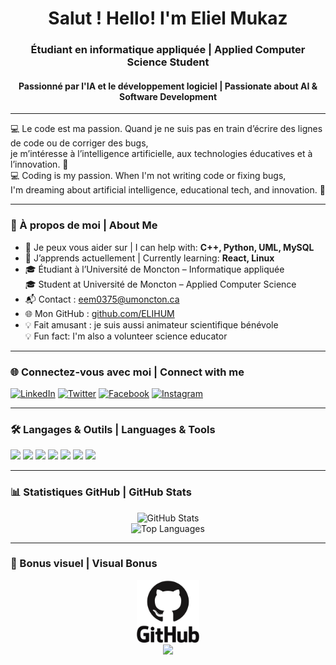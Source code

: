 

<!--
**ELIHUM/ELIHUM** is a ✨ _special_ ✨ repository because its `README.md` (this file) appears on your GitHub profile.

Here are some ideas to get you started:

- 🔭 I’m currently working on ...
- 🌱 I’m currently learning ...
- 👯 I’m looking to collaborate on ...
- 🤔 I’m looking for help with ...
- 💬 Ask me about ...
- 📫 How to reach me: ...
- 😄 Pronouns: ...
- ⚡ Fun fact: ...
-->
<h1 align="center">Salut ! Hello! I'm Eliel Mukaz</h1>
<h3 align="center">Étudiant en informatique appliquée | Applied Computer Science Student</h3>
<h4 align="center">Passionné par l'IA et le développement logiciel | Passionate about AI & Software Development</h4>

---

💻 Le code est ma passion. Quand je ne suis pas en train d’écrire des lignes de code ou de corriger des bugs,  
je m’intéresse à l’intelligence artificielle, aux technologies éducatives et à l’innovation. 🚀  
💻 Coding is my passion. When I'm not writing code or fixing bugs,  
I'm dreaming about artificial intelligence, educational tech, and innovation. 🚀

---

### 📌 À propos de moi | About Me

- 🔧 Je peux vous aider sur | I can help with: **C++, Python, UML, MySQL**
- 🌱 J’apprends actuellement | Currently learning: **React, Linux**
- 🎓 Étudiant à l’Université de Moncton – Informatique appliquée  
  🎓 Student at Université de Moncton – Applied Computer Science
- 📬 Contact : eem0375@umoncton.ca
- 🌐 Mon GitHub : [github.com/ELIHUM](https://github.com/ELIHUM)
- 💡 Fait amusant : je suis aussi animateur scientifique bénévole  
  💡 Fun fact: I'm also a volunteer science educator

---

### 🌐 Connectez-vous avec moi | Connect with me

[![LinkedIn](https://img.shields.io/badge/-LinkedIn-0077B5?style=for-the-badge&logo=linkedin&logoColor=white)](https://linkedin.com/in/ton-lien)
[![Twitter](https://img.shields.io/badge/-Twitter-1DA1F2?style=for-the-badge&logo=twitter&logoColor=white)](https://twitter.com/)
[![Facebook](https://img.shields.io/badge/-Facebook-1877F2?style=for-the-badge&logo=facebook&logoColor=white)](https://facebook.com/)
[![Instagram](https://img.shields.io/badge/-Instagram-E4405F?style=for-the-badge&logo=instagram&logoColor=white)](https://instagram.com/)

---

### 🛠️ Langages & Outils | Languages & Tools

<p align="left">
  <img src="https://cdn.jsdelivr.net/gh/devicons/devicon/icons/python/python-original.svg" width="40" />
  <img src="https://cdn.jsdelivr.net/gh/devicons/devicon/icons/cplusplus/cplusplus-original.svg" width="40" />
  <img src="https://cdn.jsdelivr.net/gh/devicons/devicon/icons/mysql/mysql-original.svg" width="40" />
  <img src="https://cdn.jsdelivr.net/gh/devicons/devicon/icons/javascript/javascript-original.svg" width="40" />
  <img src="https://cdn.jsdelivr.net/gh/devicons/devicon/icons/react/react-original.svg" width="40" />
  <img src="https://cdn.jsdelivr.net/gh/devicons/devicon/icons/linux/linux-original.svg" width="40" />
  <img src="https://cdn.jsdelivr.net/gh/devicons/devicon/icons/docker/docker-original.svg" width="40" />
</p>

---

### 📊 Statistiques GitHub | GitHub Stats

<p align="center">
  <img src="https://github-readme-stats.vercel.app/api?username=ELIHUM&show_icons=true&theme=tokyonight" alt="GitHub Stats" />
  <br/>
  <img src="https://github-readme-stats.vercel.app/api/top-langs/?username=ELIHUM&layout=compact&theme=tokyonight" alt="Top Languages" />
</p>

---

### 🎨 Bonus visuel | Visual Bonus

<p align="center">
  <img src="https://raw.githubusercontent.com/devicons/devicon/master/icons/github/github-original-wordmark.svg" width="100" />
  <br/>
  <img src="https://cdn.dribbble.com/users/1162077/screenshots/3848914/media/7ed7d5ca074b48b328150e5a231e8d1b.gif" width="400"/>
</p>
